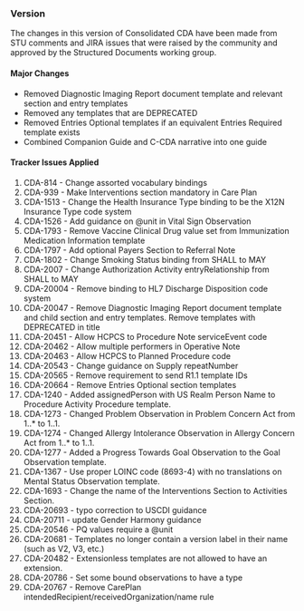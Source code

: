 ### Version 

The changes in this version of Consolidated CDA have been made from STU comments and JIRA issues that were raised by the community and approved by the Structured Documents working group.

#### Major Changes

* Removed Diagnostic Imaging Report document template and relevant section and entry templates
* Removed any templates that are DEPRECATED
* Removed Entries Optional templates if an equivalent Entries Required template exists
* Combined Companion Guide and C-CDA narrative into one guide

#### Tracker Issues Applied

1. CDA-814 - Change assorted vocabulary bindings
2. CDA-939 - Make Interventions section mandatory in Care Plan
3. CDA-1513 - Change the Health Insurance Type binding to be the X12N Insurance Type code system
4. CDA-1526 - Add guidance on @unit in Vital Sign Observation
5. CDA-1793 - Remove Vaccine Clinical Drug value set from Immunization Medication Information template
6. CDA-1797 - Add optional Payers Section to Referral Note
7. CDA-1802 - Change Smoking Status binding from SHALL to MAY
8. CDA-2007 - Change Authorization Activity entryRelationship from SHALL to MAY
9. CDA-20004 - Remove binding to HL7 Discharge Disposition code system
10. CDA-20047 - Remove Diagnostic Imaging Report document template and child section and entry templates.  Remove templates with DEPRECATED in title
11. CDA-20451 - Allow HCPCS to Procedure Note serviceEvent code
12. CDA-20462 - Allow multiple performers in Operative Note
13. CDA-20463 - Allow HCPCS to Planned Procedure code
14. CDA-20543 - Change guidance on Supply repeatNumber
15. CDA-20565 - Remove requirement to send R1.1 template IDs
16. CDA-20664 - Remove Entries Optional section templates
17. CDA-1240 - Added assignedPerson with US Realm Person Name to Procedure Activity Procedure template.
18. CDA-1273 - Changed Problem Observation in Problem Concern Act from 1..* to 1..1.
19. CDA-1274 - Changed Allergy Intolerance Observation in Allergy Concern Act from 1..* to 1..1.
20. CDA-1277 - Added a Progress Towards Goal Observation to the Goal Observation template.
21. CDA-1367 - Use proper LOINC code (8693-4) with no translations on Mental Status Observation template.
22.	CDA-1693 - Change the name of the Interventions Section to Activities Section.
23. CDA-20693 - typo correction to USCDI guidance
24. CDA-20711 - update Gender Harmony guidance
25. CDA-20546 - PQ values require a @unit
26. CDA-20681 - Templates no longer contain a version label in their name (such as V2, V3, etc.)
27. CDA-20482 - Extensionless templates are not allowed to have an extension.
28. CDA-20786 - Set some bound observations to have a type
29. CDA-20767 - Remove CarePlan intendedRecipient/receivedOrganization/name rule